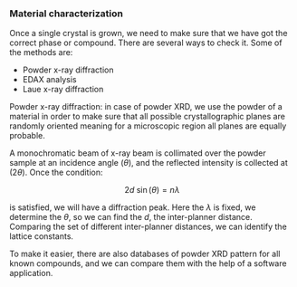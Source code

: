 ### Material characterization 

Once a single crystal is grown, we need to make sure that we have got the correct phase or compound. There are several ways to check it. Some of the methods are: 

- Powder x-ray diffraction
- EDAX analysis 
- Laue x-ray diffraction 

Powder x-ray diffraction: in case of powder XRD, we use the powder of a material in order to make sure that all possible crystallographic planes are randomly oriented meaning for a microscopic region all planes are equally probable. 

A monochromatic beam of x-ray beam is collimated over the powder sample at an incidence angle $(\theta)$, and the reflected intensity is collected at $(2\theta)$. Once the condition: 

$$ 2d~\sin(\theta) = n\lambda  $$ 

is satisfied, we will have a diffraction peak. Here the $\lambda$ is fixed, we determine the $\theta$, so we can find the $d$, the inter-planner distance. Comparing the set of different inter-planner distances, we can identify the lattice constants. 

To make it easier, there are also databases of powder XRD pattern for all known compounds, and we can compare them with the help of a software application. 
